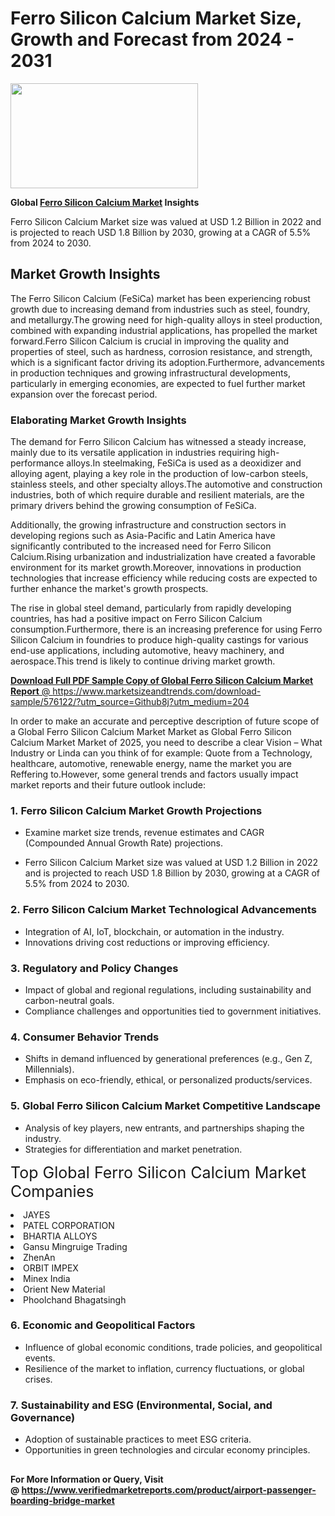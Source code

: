 <H1>Ferro Silicon Calcium Market Size, Growth and Forecast from 2024 - 2031</H1><img class="aligncenter size-medium wp-image-584254" src="https://thirdeyenews.in/wp-content/uploads/2024/09/Global-Market-Research-300x168.jpeg" alt="" width="300" height="168" /><p><strong>Global&nbsp;<a href="https://www.marketsizeandtrends.com/download-sample/576122/?utm_source=Github8j?utm_medium=204">Ferro Silicon Calcium Market</a> Insights</strong></p><p>Ferro Silicon Calcium Market size was valued at USD 1.2 Billion in 2022 and is projected to reach USD 1.8 Billion by 2030, growing at a CAGR of 5.5% from 2024 to 2030.</p><p><h2>Market Growth Insights</h2> <p>The Ferro Silicon Calcium (FeSiCa) market has been experiencing robust growth due to increasing demand from industries such as steel, foundry, and metallurgy.The growing need for high-quality alloys in steel production, combined with expanding industrial applications, has propelled the market forward.Ferro Silicon Calcium is crucial in improving the quality and properties of steel, such as hardness, corrosion resistance, and strength, which is a significant factor driving its adoption.Furthermore, advancements in production techniques and growing infrastructural developments, particularly in emerging economies, are expected to fuel further market expansion over the forecast period.</p> <p><a href="#"></a></p> <h3>Elaborating Market Growth Insights</h3> <p>The demand for Ferro Silicon Calcium has witnessed a steady increase, mainly due to its versatile application in industries requiring high-performance alloys.In steelmaking, FeSiCa is used as a deoxidizer and alloying agent, playing a key role in the production of low-carbon steels, stainless steels, and other specialty alloys.The automotive and construction industries, both of which require durable and resilient materials, are the primary drivers behind the growing consumption of FeSiCa.</p> <p>Additionally, the growing infrastructure and construction sectors in developing regions such as Asia-Pacific and Latin America have significantly contributed to the increased need for Ferro Silicon Calcium.Rising urbanization and industrialization have created a favorable environment for its market growth.Moreover, innovations in production technologies that increase efficiency while reducing costs are expected to further enhance the market's growth prospects.</p> <p>The rise in global steel demand, particularly from rapidly developing countries, has had a positive impact on Ferro Silicon Calcium consumption.Furthermore, there is an increasing preference for using Ferro Silicon Calcium in foundries to produce high-quality castings for various end-use applications, including automotive, heavy machinery, and aerospace.This trend is likely to continue driving market growth.</p> <p><a href="#"></p><p><span class=""><strong>Download Full PDF Sample Copy of Global Ferro Silicon Calcium Market Report</strong> @ <a href="https://www.marketsizeandtrends.com/download-sample/576122/?utm_source=Github8j?utm_medium=204" target="_blank">https://www.marketsizeandtrends.com/download-sample/576122/?utm_source=Github8j?utm_medium=204</a></span></p><p>In order to make an accurate and perceptive description of future scope of a Global&nbsp;Ferro Silicon Calcium Market Market as Global&nbsp;Ferro Silicon Calcium Market Market of 2025, you need to describe a clear Vision &ndash; What Industry or Linda can you think of for example: Quote from a Technology, healthcare, automotive, renewable energy, name the market you are Reffering to.However, some general trends and factors usually impact market reports and their future outlook include:</p><h3>1.&nbsp;<strong>Ferro Silicon Calcium Market Growth Projections</strong></h3><ul><li>Examine market size trends, revenue estimates and CAGR (Compounded Annual Growth Rate) projections.</li><li><p>Ferro Silicon Calcium Market size was valued at USD 1.2 Billion in 2022 and is projected to reach USD 1.8 Billion by 2030, growing at a CAGR of 5.5% from 2024 to 2030.</p></li></ul><h3>2.&nbsp;<strong>Ferro Silicon Calcium Market Technological Advancements</strong></h3><ul><li>Integration of AI, IoT, blockchain, or automation in the industry.</li><li>Innovations driving cost reductions or improving efficiency.</li></ul><h3>3.&nbsp;<strong>Regulatory and Policy Changes</strong></h3><ul><li>Impact of global and regional regulations, including sustainability and carbon-neutral goals.</li><li>Compliance challenges and opportunities tied to government initiatives.</li></ul><h3>4.&nbsp;<strong>Consumer Behavior Trends</strong></h3><ul><li>Shifts in demand influenced by generational preferences (e.g., Gen Z, Millennials).</li><li>Emphasis on eco-friendly, ethical, or personalized products/services.</li></ul><h3>5.&nbsp;<strong>Global Ferro Silicon Calcium Market Competitive Landscape</strong></h3><ul><li>Analysis of key players, new entrants, and partnerships shaping the industry.</li><li>Strategies for differentiation and market penetration.</li></ul><p data-pm-slice="1 1 []"><span style="color: inherit; font-family: inherit; font-size: 25px;">Top Global Ferro Silicon Calcium Market Companies</span></p><div class="" data-test-id=""><p><li>JAYES</li><li> PATEL CORPORATION</li><li> BHARTIA ALLOYS</li><li> Gansu Mingruige Trading</li><li> ZhenAn</li><li> ORBIT IMPEX</li><li> Minex India</li><li> Orient New Material</li><li> Phoolchand Bhagatsingh</li></p></div><h3>6.&nbsp;<strong>Economic and Geopolitical Factors</strong></h3><ul><li>Influence of global economic conditions, trade policies, and geopolitical events.</li><li>Resilience of the market to inflation, currency fluctuations, or global crises.</li></ul><h3>7.&nbsp;<strong>Sustainability and ESG (Environmental, Social, and Governance)</strong></h3><ul><li>Adoption of sustainable practices to meet ESG criteria.</li><li>Opportunities in green technologies and circular economy principles.</li></ul><h2><strong style="font-size: 14px;">For More Information or Query, Visit @&nbsp;</strong><a style="background-color: #ffffff; font-size: 14px;" href="https://www.marketsizeandtrends.com/report/ferro-silicon-calcium-market/" target="_blank">https://www.verifiedmarketreports.com/product/airport-passenger-boarding-bridge-market</a></h2>